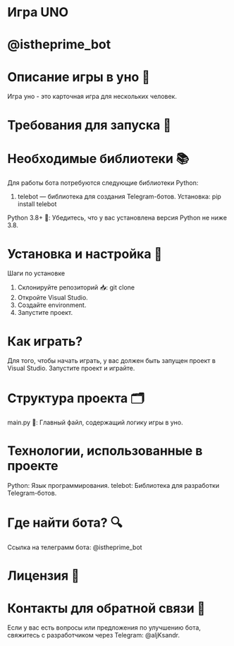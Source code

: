 #  Игра UNO
#  @istheprime_bot

# Описание игры в уно 📝
   Игра уно - это карточная игра для нескольких человек.

# Требования для запуска 🚀
# Необходимые библиотеки 📚
Для работы бота потребуются следующие библиотеки Python:
   1. telebot — библиотека для создания Telegram-ботов.
        Установка: pip install telebot
  
   Python 3.8+ 🐍: Убедитесь, что у вас установлена версия Python не ниже 3.8.

# Установка и настройка 🔧
Шаги по установке
   1. Склонируйте репозиторий 📥:
       git clone <URL>
   2. Откройте Visual Studio.
   3. Создайте environment.
   4. Запустите проект.

# Как играть?
   Для того, чтобы начать играть, у вас должен быть запущен проект в Visual Studio.
   Запустите проект и играйте.

# Структура проекта 🗂️
   main.py 📜: Главный файл, содержащий логику игры в уно.

# Технологии, использованные в проекте
   Python: Язык программирования.
   telebot: Библиотека для разработки Telegram-ботов.

# Где найти бота? 🔍
   Ссылка на телеграмм бота: @istheprime_bot

# Лицензия 📜

# Контакты для обратной связи 📩
   Если у вас есть вопросы или предложения по улучшению бота, свяжитесь с разработчиком через Telegram: @aljKsandr.
